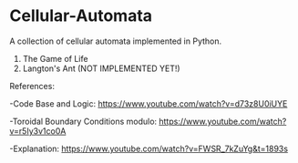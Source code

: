 # Cellular-Automata

A collection of cellular automata implemented in Python.
1. The Game of Life
2. Langton's Ant (NOT IMPLEMENTED YET!)

References:

-Code Base and Logic:
 https://www.youtube.com/watch?v=d73z8U0iUYE 

-Toroidal Boundary Conditions modulo: 
https://www.youtube.com/watch?v=r5Iy3v1co0A

-Explanation: 
https://www.youtube.com/watch?v=FWSR_7kZuYg&t=1893s